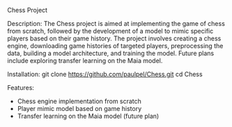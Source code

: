 Chess Project

Description:
The Chess project is aimed at implementing the game of chess from scratch, 
followed by the development of a model to mimic specific players based on their game history. 
The project involves creating a chess engine, downloading game histories of targeted players, 
preprocessing the data, building a model architecture, and training the model. 
Future plans include exploring transfer learning on the Maia model.

Installation:
git clone https://github.com/paulpel/Chess.git
cd Chess

Features:
- Chess engine implementation from scratch
- Player mimic model based on game history
- Transfer learning on the Maia model (future plan)

